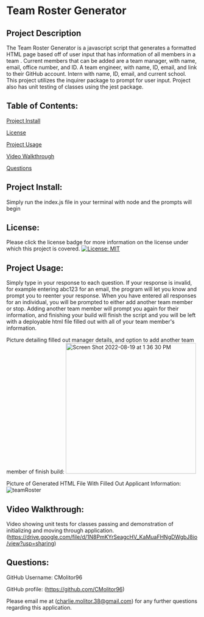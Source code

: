 # **Team Roster Generator**

## Project Description
The Team Roster Generator is a javascript script that generates a formatted HTML page based off of user input that has information of all members in a team . Current members that can be added are a team manager, with name, email, office number, and ID. A team engineer, with name, ID, email, and link to their GitHub account. Intern with name, ID, email, and current school. This project utilizes the inquirer package to prompt for user input. Project also has unit testing of classes using the jest package.

## Table of Contents:
[Project Install](#project-install)

[License](#license)

[Project Usage](#project-usage)

[Video Walkthrough](#video-walkthrough)

[Questions](#questions)

## Project Install:
Simply run the index.js file in your terminal with node and the prompts will begin


## License:
Please click the license badge for more information on the license under which this project is covered.
[![License: MIT](https://img.shields.io/badge/License-MIT-yellow.svg)](https://opensource.org/licenses/MIT)

## Project Usage:
Simply type in your response to each question. If your response is invalid, for example entering abc123 for an email, the program will let you know and prompt you to reenter your response. When you have entered all responses for an individual, you will be prompted to either add another team member or stop. Adding another team member will prompt you again for their information, and finishing your build will finish the script and you will be left with a deployable html file filled out with all of your team member's information.

Picture detailing filled out manager details, and option to add another team member of finish build:
<img width="342" alt="Screen Shot 2022-08-19 at 1 36 30 PM" src="https://user-images.githubusercontent.com/103666997/185703374-f234e9a3-989f-4daf-993a-ae0d5b2398bd.png">

Picture of Generated HTML File With Filled Out Applicant Information:
![teamRoster](https://user-images.githubusercontent.com/103666997/185756017-78f88885-e26b-42c1-8e8f-a5da22fac3d5.png)


## Video Walkthrough:
Video showing unit tests for classes passing and demonstration of initializing and moving through application.
(https://drive.google.com/file/d/1N8PmKYrSeagcHV_KaMuaFHNgDWgbJ8io/view?usp=sharing)



## Questions:
GitHub Username: CMolitor96

GitHub profile: (https://github.com/CMolitor96)

Please email me at (charlie.molitor.38@gmail.com) for any further questions regarding this application.
